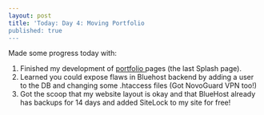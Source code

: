 ```yaml
---
layout: post
title: 'Today: Day 4: Moving Portfolio
published: true
---
```


Made some progress today with:
1. Finished my development of <a href="https://josephbalog.com/Portfolio/"> portfolio </a> pages (the last Splash page).
2. Learned you could expose flaws in Bluehost backend by adding a user to the DB and changing some .htaccess files (Got NovoGuard VPN too!)
3. Got the scoop that my website layout is okay and that BlueHost already has backups for 14 days and added SiteLock to my site for free!
